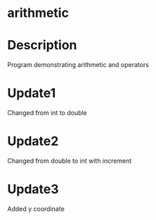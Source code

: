 # arithmetic

# Description
Program demonstrating arithmetic and operators

# Update1
Changed from int to double

# Update2
Changed from double to int with increment

# Update3
Added y coordinate



